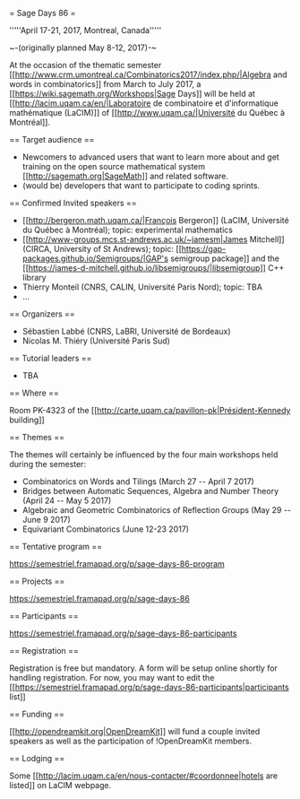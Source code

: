 = Sage Days 86 =

'''''April 17-21, 2017, Montreal, Canada'''''

~-(originally planned May 8-12, 2017)-~

At the occasion of the thematic semester [[http://www.crm.umontreal.ca/Combinatorics2017/index.php/|Algebra and words in combinatorics]] from March to July 2017, a [[https://wiki.sagemath.org/Workshops|Sage Days]] will be held at [[http://lacim.uqam.ca/en/|Laboratoire de combinatoire et d'informatique mathématique (LaCIM)]] of [[http://www.uqam.ca/|Université du Québec à Montréal]].

== Target audience ==

 * Newcomers to advanced users that want to learn more about and get training on the open source mathematical system [[http://sagemath.org|SageMath]] and related software.
 * (would be) developers that want to participate to coding sprints.

== Confirmed Invited speakers ==

 * [[http://bergeron.math.uqam.ca/|François Bergeron]] (LaCIM, Université du Québec à Montréal); topic: experimental mathematics
 * [[http://www-groups.mcs.st-andrews.ac.uk/~jamesm|James Mitchell]] (CIRCA, University of St Andrews); topic: [[https://gap-packages.github.io/Semigroups/|GAP's semigroup package]] and the [[https://james-d-mitchell.github.io/libsemigroups/|libsemigroup]] C++ library
 * Thierry Monteil (CNRS, CALIN, Université Paris Nord); topic: TBA
 * ...

== Organizers ==

 * Sébastien Labbé (CNRS, LaBRI, Université de Bordeaux)
 * Nicolas M. Thiéry (Université Paris Sud)

== Tutorial leaders ==

 * TBA

== Where ==

Room PK-4323 of the [[http://carte.uqam.ca/pavillon-pk|Président-Kennedy building]]

== Themes ==

The themes will certainly be influenced by the four main workshops held during the semester:

 * Combinatorics on Words and Tilings (March 27 -- April 7 2017)
 * Bridges between Automatic Sequences, Algebra and Number Theory (April 24 -- May 5 2017) 
 * Algebraic and Geometric Combinatorics of Reflection Groups (May 29 -- June 9 2017)
 * Equivariant Combinatorics (June 12-23 2017)

== Tentative program ==

https://semestriel.framapad.org/p/sage-days-86-program

== Projects ==

https://semestriel.framapad.org/p/sage-days-86

== Participants ==

https://semestriel.framapad.org/p/sage-days-86-participants

== Registration ==

Registration is free but mandatory. A form will be setup online shortly for handling registration. For now, you may want to edit the [[https://semestriel.framapad.org/p/sage-days-86-participants|participants list]]

== Funding ==

[[http://opendreamkit.org|OpenDreamKit]] will fund a couple invited speakers as well as the participation of !OpenDreamKit members.

== Lodging ==

Some [[http://lacim.uqam.ca/en/nous-contacter/#coordonnee|hotels are listed]] on LaCIM webpage.
